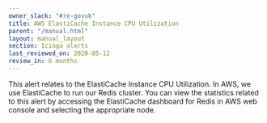 ```yaml
---
owner_slack: "#re-govuk"
title: AWS ElastiCache Instance CPU Utilization
parent: "/manual.html"
layout: manual_layout
section: Icinga alerts
last_reviewed_on: 2020-05-12
review_in: 6 months
---
```


This alert relates to the ElastiCache Instance CPU Utilization. In AWS, we use
ElastiCache to run our Redis cluster. You can view the statistics related to
this alert by accessing the ElastiCache dashboard for Redis in AWS web console
and selecting the appropriate node.
